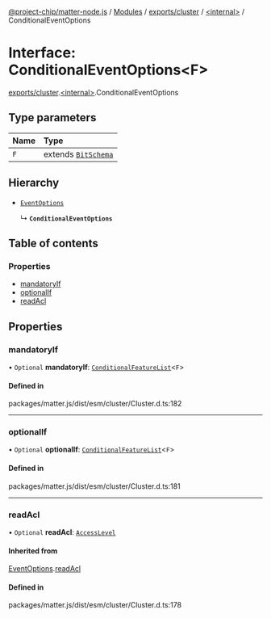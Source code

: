 [@project-chip/matter-node.js](../README.md) / [Modules](../modules.md) / [exports/cluster](../modules/exports_cluster.md) / [\<internal\>](../modules/exports_cluster._internal_.md) / ConditionalEventOptions

# Interface: ConditionalEventOptions\<F\>

[exports/cluster](../modules/exports_cluster.md).[\<internal\>](../modules/exports_cluster._internal_.md).ConditionalEventOptions

## Type parameters

| Name | Type |
| :------ | :------ |
| `F` | extends [`BitSchema`](../modules/exports_schema.md#bitschema) |

## Hierarchy

- [`EventOptions`](exports_cluster._internal_.EventOptions.md)

  ↳ **`ConditionalEventOptions`**

## Table of contents

### Properties

- [mandatoryIf](exports_cluster._internal_.ConditionalEventOptions.md#mandatoryif)
- [optionalIf](exports_cluster._internal_.ConditionalEventOptions.md#optionalif)
- [readAcl](exports_cluster._internal_.ConditionalEventOptions.md#readacl)

## Properties

### mandatoryIf

• `Optional` **mandatoryIf**: [`ConditionalFeatureList`](../modules/exports_cluster.md#conditionalfeaturelist)\<`F`\>

#### Defined in

packages/matter.js/dist/esm/cluster/Cluster.d.ts:182

___

### optionalIf

• `Optional` **optionalIf**: [`ConditionalFeatureList`](../modules/exports_cluster.md#conditionalfeaturelist)\<`F`\>

#### Defined in

packages/matter.js/dist/esm/cluster/Cluster.d.ts:181

___

### readAcl

• `Optional` **readAcl**: [`AccessLevel`](../enums/exports_cluster.AccessLevel.md)

#### Inherited from

[EventOptions](exports_cluster._internal_.EventOptions.md).[readAcl](exports_cluster._internal_.EventOptions.md#readacl)

#### Defined in

packages/matter.js/dist/esm/cluster/Cluster.d.ts:178
